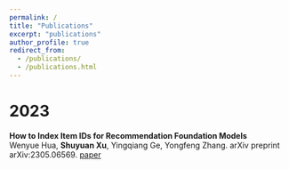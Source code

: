 ```yaml
---
permalink: /
title: "Publications"
excerpt: "publications"
author_profile: true
redirect_from: 
  - /publications/
  - /publications.html
---
```



2023
====
__How to Index Item IDs for Recommendation Foundation Models__  
Wenyue Hua, __Shuyuan Xu__, Yingqiang Ge, Yongfeng Zhang. arXiv preprint arXiv:2305.06569. [paper](https://arxiv.org/pdf/2305.06569.pdf)
